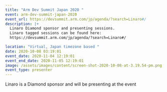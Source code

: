 ```yaml
---
title: "Arm Dev Summit Japan 2020 "
event: arm-dev-summit-japan-2020
event_url: https://devsummit.arm.com/jp/agenda/?search=Linaro#/
description: |+
  Linaro Diamond sponsor and presenting sessions.
  Linaro tagged sessions can be found here: 
  https://devsummit.arm.com/jp/agenda/?search=Linaro#/

location: "Virtual, Japan timezone based "
date: 2020-10-08 03:19:01
event_date: 2020-11-04 12:19:01
event_end_date: 2020-11-05 12:19:01
image: /assets/images/content/screen-shot-2020-10-08-at-3.19.54-pm.png
event_type: presenter
---
```

Linaro is a Diamond sponsor and will be presenting at the event